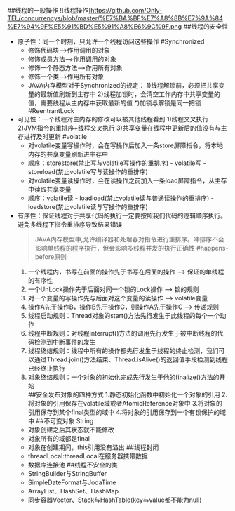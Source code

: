 ##线程的一般操作
![线程操作]https://github.com/Only-TEL/concurrencys/blob/master/%E7%BA%BF%E7%A8%8B%E7%9A%84%E7%94%9F%E5%91%BD%E5%91%A8%E6%9C%9F.png
##线程的安全性
+ 原子性：同一个时刻，只允许一个线程访问这些操作
    #Synchronized
    + 修饰代码块-->作用调用的对象
    + 修饰成员方法-->作用调用的对象
    + 修饰一个静态方法-->作用所有对象
    + 修饰一个类-->作用所有对象
    + JAVA内存模型对于Synchronized的规定：
        1)线程解锁前，必须把共享变量的最新值刷新到主存中
        2)线程加锁时，会清空工作内存中共享变量的值，需要线程从主内存中获取最新的值
        *)加锁与解锁是同一把锁
    #ReentrantLock
+ 可见性：一个线程对主内存的修改可以被其他线程看到
    1)线程交叉执行
    2)JVM指令的重排序+线程交叉执行
    3)共享变量在线程中更新后的值没有与主存进行及时更新
    #volatile
    + 对volatile变量写操作时，会在写操作后加入一条store屏障指令，将本地内存的共享变量刷新进主存中
    * 顺序：storestore(禁止写与volatile写操作的重排序) - volatile写 - storeload(禁止volatile写与读操作的重排序)
    + 对volatile变量读操作时，会在读操作之前加入一条load屏障指令，从主存中读取共享变量
    * 顺序：volatile读 - loadload(禁止volatile读与普通读操作的重排序) - loadstore(禁止volatile读与写操作的重排序)
+ 有序性：保证线程对于共享代码的执行一定要按照我们代码的逻辑顺序执行。避免多线程下指令重排序导致结果错误
    > JAVA内存模型中,允许编译器和处理器对指令进行重排序。冲排序不会影响单线程的程序执行，但会影响多线程并发的执行正确性
    #happens-before原则
    1. 一个线程内，书写在前面的操作先于书写在后面的操作 --> 保证的单线程的有序性
    2. 一个UnLock操作先于后面对同一个锁的Lock操作    --> 锁的规则
    3. 对一个变量的写操作先与后面对这个变量的读操作    --> volatile变量
    4. 操作A先于操作B，操作B先于操作C，则操作A先于操作C --> 传递规则
    5. 线程启动规则：Thread对象的start()方法先行发生于此线程的每个一个动作
    6. 线程中断规则：对线程interrupt()方法的调用先行发生于被中断线程的代码检测到中断事件的发生
    7. 线程终结规则：线程中所有的操作都先行发生于线程的终止检测，我们可以通过Thread.join()方法结束、Thread.isAlive()的返回值手段检测到线程已经终止执行
    8. 对象终结规则：一个对象的初始化完成先行发生于他的finalize()方法的开始  
##安全发布对象的四种方式
    1.静态初始化函数中初始化一个对象的引用
    2.将对象的引用保存在volatile域或者AtomicReference对象中
    3.将对象的引用保存到某个final类型的域中
    4.将对象的引用保存到一个有锁保护的域中
##不可变对象 String
   + 对象创建之后其状态就不能修改
   + 对象所有的域都是final
   + 对象在创建期间，this引用没有溢出
##线程封闭
   - threadLocal:threadLocal在服务器携带数据
   - 数据库连接池
##线程不安全的类
   * StringBuilder与StringBuffer
   * SimpleDateFormat与JodaTime
   * ArrayList、HashSet、HashMap
   * 同步容器Vector、Stack与HashTable(key与value都不能为null)
    



